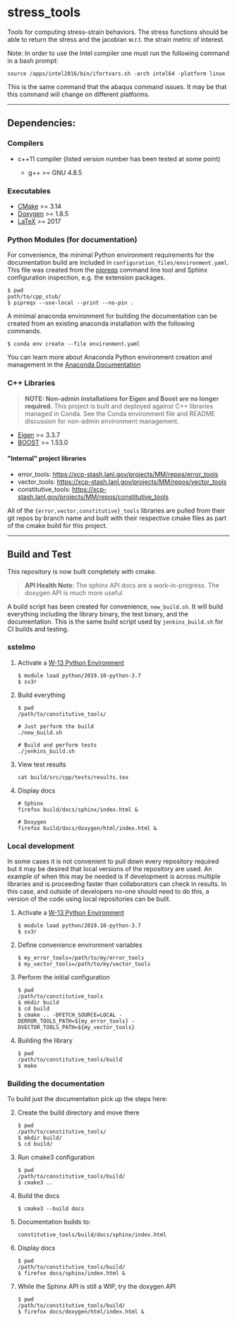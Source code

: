 # stress\_tools

Tools for computing stress-strain behaviors. The stress functions should be
able to return the stress and the jacobian w.r.t. the strain metric of
interest.

Note: In order to use the Intel compiler one must run the following command in a
bash prompt:

    source /apps/intel2016/bin/ifortvars.sh -arch intel64 -platform linux

This is the same command that the abaqus command issues. It may be that
this command will change on different platforms.

---

## Dependencies:

### Compilers

* c++11 compiler (listed version number has been tested at some point)

  * g++ >= GNU 4.8.5

### Executables

* [CMake](https://cmake.org/cmake/help/v3.14/) >= 3.14
* [Doxygen](https://www.doxygen.nl/manual/docblocks.html) >= 1.8.5
* [LaTeX](https://www.latex-project.org/help/documentation/) >= 2017

### Python Modules (for documentation)

For convenience, the minimal Python environment requirements for the
documentation build are included in ``configuration_files/environment.yaml``.
This file was created from the [pipreqs](https://github.com/bndr/pipreqs)
command line tool and Sphinx configuration inspection, e.g. the extension
packages.

    $ pwd
    path/to/cpp_stub/
    $ pipreqs --use-local --print --no-pin .

A minimal anaconda environment for building the documentation can be created
from an existing anaconda installation with the following commands.

    $ conda env create --file environment.yaml

You can learn more about Anaconda Python environment creation and management in
the [Anaconda
Documentation](https://docs.conda.io/projects/conda/en/latest/user-guide/tasks/manage-environments.html)

### C++ Libraries

> **NOTE: Non-admin installations for Eigen and Boost are no longer required.** This project is built and deployed
> against C++ libraries managed in Conda. See the Conda environment file and README discussion for non-admin environment
> management.

* [Eigen](https://eigen.tuxfamily.org/dox/) >= 3.3.7
* [BOOST](https://www.boost.org/doc/libs/1_53_0/) >= 1.53.0

#### "Internal" project libraries

* error\_tools: https://xcp-stash.lanl.gov/projects/MM/repos/error_tools
* vector\_tools: https://xcp-stash.lanl.gov/projects/MM/repos/vector_tools
* constitutive\_tools: https://xcp-stash.lanl.gov/projects/MM/repos/constitutive_tools

All of the ``{error,vector,constitutive}_tools`` libraries are pulled from their git repos by
branch name and built with their respective cmake files as part of the cmake
build for this project.

---

## Build and Test

This repository is now built completely with cmake.

> **API Health Note**: The sphinx API docs are a work-in-progress. The doxygen
> API is much more useful

A build script has been created for convenience, ``new_build.sh``. It will build
everything including the library binary, the test binary, and the documentation.
This is the same build script used by ``jenkins_build.sh`` for CI builds and
testing.

### sstelmo

1) Activate a [W-13 Python Environment](https://xcp-confluence.lanl.gov/display/PYT/The+W-13+Python+3+environment)

       $ module load python/2019.10-python-3.7
       $ sv3r

2) Build everything

       $ pwd
       /path/to/constitutive_tools/

       # Just perform the build
       ./new_build.sh

       # Build and perform tests
       ./jenkins_build.sh

3) View test results

       cat build/src/cpp/tests/results.tex

4) Display docs

       # Sphinx
       firefox build/docs/sphinx/index.html &

       # Doxygen
       firefox build/docs/doxygen/html/index.html &

### Local development

In some cases it is not convenient to pull down every repository required but it may be desired that local
versions of the repository are used. An example of when this may be needed is if development is across
multiple libraries and is proceeding faster than collaborators can check in results. In this case, and
outside of developers no-one should need to do this, a version of the code using local repositories can be
built.

1) Activate a [W-13 Python Environment](https://xcp-confluence.lanl.gov/display/PYT/The+W-13+Python+3+environment)

       $ module load python/2019.10-python-3.7
       $ sv3r

2) Define convenience environment variables

       $ my_error_tools=/path/to/my/error_tools
       $ my_vector_tools=/path/to/my/vector_tools

3) Perform the initial configuration

       $ pwd
       /path/to/constitutive_tools
       $ mkdir build
       $ cd build
       $ cmake .. -DFETCH_SOURCE=LOCAL -DERROR_TOOLS_PATH=${my_error_tools} -DVECTOR_TOOLS_PATH=${my_vector_tools}

4) Building the library

       $ pwd
       /path/to/constitutive_tools/build
       $ make

### Building the documentation

To build just the documentation pick up the steps here:

2) Create the build directory and move there

       $ pwd
       /path/to/constitutive_tools/
       $ mkdir build/
       $ cd build/

3) Run cmake3 configuration

       $ pwd
       /path/to/constitutive_tools/build/
       $ cmake3 ..

4) Build the docs

       $ cmake3 --build docs

5) Documentation builds to:

       constitutive_tools/build/docs/sphinx/index.html

6) Display docs

       $ pwd
       /path/to/constitutive_tools/build/
       $ firefox docs/sphinx/index.html &

7) While the Sphinx API is still a WIP, try the doxygen API

       $ pwd
       /path/to/constitutive_tools/build/
       $ firefox docs/doxygen/html/index.html &

